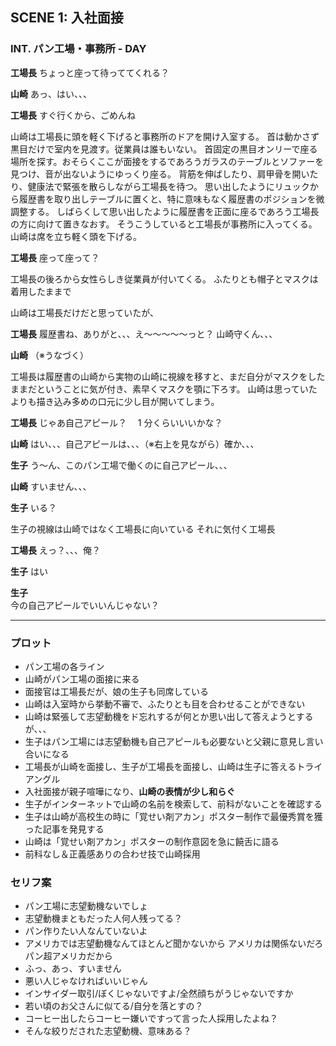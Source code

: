 ## SCENE 1: 入社面接

### INT. パン工場・事務所 - DAY

**工場長**
ちょっと座って待っててくれる？

**山崎**
あっ、はい、、、

**工場長**
すぐ行くから、ごめんね

山崎は工場長に頭を軽く下げると事務所のドアを開け入室する。
首は動かさず黒目だけで室内を見渡す。従業員は誰もいない。
首固定の黒目オンリーで座る場所を探す。おそらくここが面接をするであろうガラスのテーブルとソファーを見つけ、音が出ないようにゆっくり座る。
背筋を伸ばしたり、肩甲骨を開いたり、健康法で緊張を散らしながら工場長を待つ。
思い出したようにリュックから履歴書を取り出しテーブルに置くと、特に意味もなく履歴書のポジションを微調整する。
しばらくして思い出したように履歴書を正面に座るであろう工場長の方に向けて置きなおす。
そうこうしていると工場長が事務所に入ってくる。山崎は席を立ち軽く頭を下げる。

**工場長**
座って座って？

工場長の後ろから女性らしき従業員が付いてくる。
ふたりとも帽子とマスクは着用したままで

山崎は工場長だけだと思っていたが、

**工場長**
履歴書ね、ありがと、、、え～～～～～っと？
山崎守くん、、、

**山崎**
（※うなづく）

工場長は履歴書の山崎から実物の山崎に視線を移すと、まだ自分がマスクをしたままだということに気が付き、素早くマスクを顎に下ろす。
山崎は思っていたよりも描き込み多めの口元に少し目が開いてしまう。

**工場長**
じゃあ自己アピール？　 1 分くらいいいかな？

**山崎**
はい、、、自己アピールは、、、（※右上を見ながら）確か、、、

**生子**
う～ん、このパン工場で働くのに自己アピール、、、

**山崎**
すいません、、、

**生子**
いる？

生子の視線は山崎ではなく工場長に向いている
それに気付く工場長

**工場長**
えっ？、、、俺？

**生子**
はい

**生子**  
今の自己アピールでいいんじゃない？

---

### プロット

-   パン工場の各ライン
-   山崎がパン工場の面接に来る
-   面接官は工場長だが、娘の生子も同席している
-   山崎は入室時から挙動不審で、ふたりとも目を合わせることができない
-   山崎は緊張して志望動機をド忘れするが何とか思い出して答えようとするが、、、
-   生子はパン工場には志望動機も自己アピールも必要ないと父親に意見し言い合いになる
-   工場長が山崎を面接し、生子が工場長を面接し、山崎は生子に答えるトライアングル
-   入社面接が親子喧嘩になり、**山崎の表情が少し和らぐ**
-   生子がインターネットで山崎の名前を検索して、前科がないことを確認する
-   生子は山崎が高校生の時に「覚せい剤アカン」ポスター制作で最優秀賞を獲った記事を発見する
-   山崎は「覚せい剤アカン」ポスターの制作意図を急に饒舌に語る
-   前科なし＆正義感ありの合わせ技で山崎採用

### セリフ案

-   パン工場に志望動機ないでしょ
-   志望動機まともだった人何人残ってる？
-   パン作りたい人なんていないよ
-   アメリカでは志望動機なんてほとんど聞かないから アメリカは関係ないだろ パン超アメリカだから
-   ふっ、あっ、すいません
-   悪い人じゃなければいいじゃん
-   インサイダー取引/ぼくじゃないですよ/全然顔ちがうじゃないですか
-   若い頃のお父さんに似てる/自分を落とすの？
-   コーヒー出したらコーヒー嫌いですって言った人採用したよね？
-   そんな絞りだされた志望動機、意味ある？
